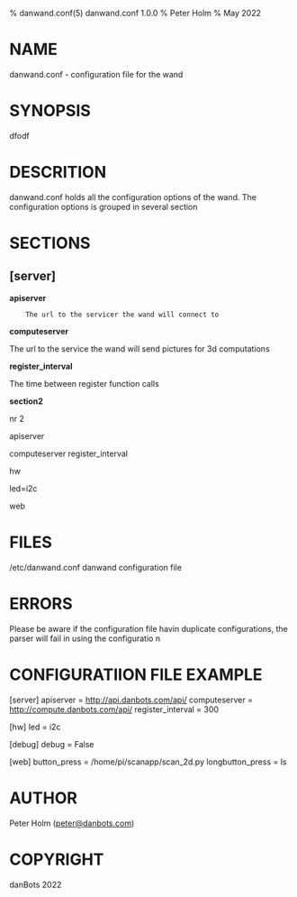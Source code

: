 % danwand.conf(5) danwand.conf 1.0.0
% Peter Holm
% May 2022

# NAME
danwand.conf - configuration file for the wand

# SYNOPSIS
dfodf

# DESCRITION
danwand.conf holds all the configuration options of the wand. The configuration options is
grouped in several section

# SECTIONS


## [server]


**apiserver**

        The url to the servicer the wand will connect to

**computeserver**

The url to the service the wand will send pictures for 3d computations

**register_interval**

The time between register function calls

**section2**

nr 2


apiserver

computeserver
register_interval

hw

led=i2c

web

# FILES
/etc/danwand.conf
        danwand configuration file

# ERRORS

Please be aware if the configuration file havin duplicate configurations, the parser will fail in using the configuratio
n

# CONFIGURATIION FILE EXAMPLE

[server]
apiserver = http://api.danbots.com/api/
computeserver = http://compute.danbots.com/api/
register_interval = 300

[hw]
led = i2c

[debug]
debug = False

[web]
button_press = /home/pi/scanapp/scan_2d.py
longbutton_press = ls

# AUTHOR
Peter Holm (peter@danbots.com)

# COPYRIGHT
danBots 2022

